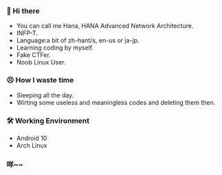 ### 👋 Hi there
* You can call me Hana, HANA Advanced Network Architecture.
* INFP-T.
* Language:a bit of zh-hant/s, en-us or ja-jp.
* Learning coding by myself.
* Fake CTFer.
* Noob Linux User.

### 😣 How I waste time
* Sleeping all the day.
* Wirting some useless and meaningless codes and deleting them then.

### 🛠️ Working Environment
* Android 10
* Arch Linux

### 咩~~





<!--
**HKokoro/HKokoro** is a ✨ _special_ ✨ repository because its `README.md` (this file) appears on your GitHub profile.

Here are some ideas to get you started:

- 🔭 I’m currently working on ...
- 🌱 I’m currently learning ...
- 👯 I’m looking to collaborate on ...
- 🤔 I’m looking for help with ...
- 💬 Ask me about ...
- 📫 How to reach me: ...
- 😄 Pronouns: ...
- ⚡ Fun fact: ...
-->
